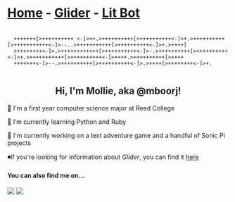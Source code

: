 # [Home](./index.md) - [Glider](./glider.md) - [Lit Bot](./lit-bot.md) 

<pre>
  <code>
  +++++++[>++++++++++ <-]>++.>++++++++++[>++++++++++<-]>+.>++++++++++[>+++++++++++<-]>--..>+++++++++++[>++++++++++<-]>+.>++++[
  >++++++++<-]>.>++++++++++++[>++++++++++<-]>-.>++++++++++[>++++++++++<-]>+.>+++++++++++[>++++++++++<-]>++++.>++++++++++[>++++
  +++++++<-]>--.>++++++++++[>++++++++++<-]>.>++++[>++++++++<-]>+.
  </code>
</pre>
<h2 align="center">Hi, I'm Mollie, aka @mboorj!</h2>

:school: I'm a first year computer science major at Reed College

🌱 I’m currently learning Python and Ruby

:hammer: I'm currently working on a text adventure game and a handful of Sonic Pi projects

◾If you're looking for information about *Glider*, you can find it [here](./glider.md)

<h4>You can also find me on...</h4>

<a href="https://www.linkedin.com/in/mollie-boor"><img src="https://img.shields.io/badge/linkedin-%230077B5.svg?&style=for-the-badge&logo=linkedin&logoColor=white" /></a> <a href="https://github.com/mboorj"><img src="https://img.shields.io/badge/github-%230077B5.svg?&style=for-the-badge&color=lightgrey&logo=github&logoColor=white"/></a>
